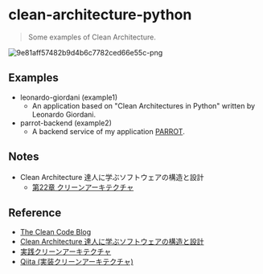 # clean-architecture-python
> Some examples of Clean Architecture.

![9e81aff57482b9d4b6c7782ced66e55c-png](https://user-images.githubusercontent.com/44774033/55669786-5e3f2700-58b6-11e9-93ef-96ee10d24100.png)

## Examples
- leonardo-giordani (example1)
  - An application based on "Clean Architectures in Python" written by Leonardo Giordani.
- parrot-backend (example2)
  - A backend service of my application [PARROT](https://github.com/esaki01/parrot).

## Notes
- Clean Architecture 達人に学ぶソフトウェアの構造と設計
  - [第22章 クリーンアーキテクチャ](https://esa-pages.io/p/sharing/13096/posts/81/adbcc7d1228f77b039be.html)

## Reference
- [The Clean Code Blog](https://blog.cleancoder.com/uncle-bob/2012/08/13/the-clean-architecture.html)
- [Clean Architecture 達人に学ぶソフトウェアの構造と設計](https://www.amazon.co.jp/Clean-Architecture-%E9%81%94%E4%BA%BA%E3%81%AB%E5%AD%A6%E3%81%B6%E3%82%BD%E3%83%95%E3%83%88%E3%82%A6%E3%82%A7%E3%82%A2%E3%81%AE%E6%A7%8B%E9%80%A0%E3%81%A8%E8%A8%AD%E8%A8%88-Robert-C-Martin/dp/4048930656/ref=sr_1_1?__mk_ja_JP=%E3%82%AB%E3%82%BF%E3%82%AB%E3%83%8A&keywords=Clean+Architecture&qid=1571505401&sr=8-1)
- [実践クリーンアーキテクチャ](https://nrslib.com/clean-architecture)
- [Qiita (実装クリーンアーキテクチャ)](https://qiita.com/nrslib/items/a5f902c4defc83bd46b8)
